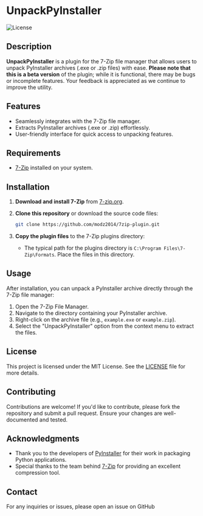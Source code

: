 # UnpackPyInstaller


![License](https://img.shields.io/badge/license-MIT-green.svg)

## Description

**UnpackPyInstaller** is a plugin for the 7-Zip file manager that allows users to unpack PyInstaller archives (.exe or .zip files) with ease. **Please note that this is a beta version** of the plugin; while it is functional, there may be bugs or incomplete features. Your feedback is appreciated as we continue to improve the utility.

## Features

- Seamlessly integrates with the 7-Zip file manager.
- Extracts PyInstaller archives (.exe or .zip) effortlessly.
- User-friendly interface for quick access to unpacking features.

## Requirements

- [7-Zip](https://www.7-zip.org/download.html) installed on your system.

## Installation

1. **Download and install 7-Zip** from [7-zip.org](https://www.7-zip.org/download.html).
2. **Clone this repository** or download the source code files:
   ```bash
   git clone https://github.com/modz2014/7zip-plugin.git
   ```

3. **Copy the plugin files** to the 7-Zip plugins directory:
   - The typical path for the plugins directory is `C:\Program Files\7-Zip\Formats`. Place the files in this directory.

## Usage

After installation, you can unpack a PyInstaller archive directly through the 7-Zip file manager:

1. Open the 7-Zip File Manager.
2. Navigate to the directory containing your PyInstaller archive.
3. Right-click on the archive file (e.g., `example.exe` or `example.zip`).
4. Select the "UnpackPyInstaller" option from the context menu to extract the files.

## License

This project is licensed under the MIT License. See the [LICENSE](LICENSE) file for more details.

## Contributing

Contributions are welcome! If you'd like to contribute, please fork the repository and submit a pull request. Ensure your changes are well-documented and tested.

## Acknowledgments

- Thank you to the developers of [PyInstaller](https://www.pyinstaller.org/) for their work in packaging Python applications.
- Special thanks to the team behind [7-Zip](https://www.7-zip.org/) for providing an excellent compression tool.

## Contact

For any inquiries or issues, please open an issue on GitHub
